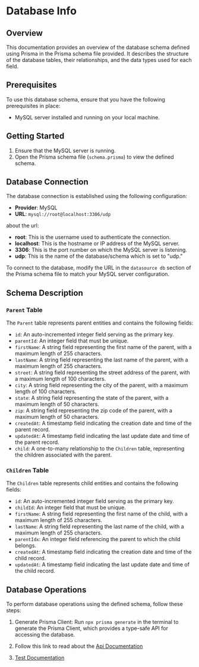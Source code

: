 # Database Info

## Overview

This documentation provides an overview of the database schema defined using Prisma in the Prisma schema file provided. It describes the structure of the database tables, their relationships, and the data types used for each field.

## Prerequisites

To use this database schema, ensure that you have the following prerequisites in place:

- MySQL server installed and running on your local machine.

## Getting Started

1. Ensure that the MySQL server is running.
2. Open the Prisma schema file (`schema.prisma`) to view the defined schema.

## Database Connection

The database connection is established using the following configuration:

- **Provider**: MySQL
- **URL**: `mysql://root@localhost:3306/udp`

about the url:

- **root**: This is the username used to authenticate the connection.
- **localhost**: This is the hostname or IP address of the MySQL server.
- **3306**: This is the port number on which the MySQL server is listening.
- **udp**: This is the name of the database/schema which is set to "udp."

To connect to the database, modify the URL in the `datasource db` section of the Prisma schema file to match your MySQL server configuration.

## Schema Description

### `Parent` Table

The `Parent` table represents parent entities and contains the following fields:

- `id`: An auto-incremented integer field serving as the primary key.
- `parentId`: An integer field that must be unique.
- `firstName`: A string field representing the first name of the parent, with a maximum length of 255 characters.
- `lastName`: A string field representing the last name of the parent, with a maximum length of 255 characters.
- `street`: A string field representing the street address of the parent, with a maximum length of 100 characters.
- `city`: A string field representing the city of the parent, with a maximum length of 100 characters.
- `state`: A string field representing the state of the parent, with a maximum length of 50 characters.
- `zip`: A string field representing the zip code of the parent, with a maximum length of 50 characters.
- `createdAt`: A timestamp field indicating the creation date and time of the parent record.
- `updatedAt`: A timestamp field indicating the last update date and time of the parent record.
- `child`: A one-to-many relationship to the `Children` table, representing the children associated with the parent.

### `Children` Table

The `Children` table represents child entities and contains the following fields:

- `id`: An auto-incremented integer field serving as the primary key.
- `childId`: An integer field that must be unique.
- `firstName`: A string field representing the first name of the child, with a maximum length of 255 characters.
- `lastName`: A string field representing the last name of the child, with a maximum length of 255 characters.
- `parentIdx`: An integer field referencing the parent to which the child belongs.
- `createdAt`: A timestamp field indicating the creation date and time of the child record.
- `updatedAt`: A timestamp field indicating the last update date and time of the child record.

## Database Operations

To perform database operations using the defined schema, follow these steps:

1. Generate Prisma Client: Run `npx prisma generate` in the terminal to generate the Prisma Client, which provides a type-safe API for accessing the database.

2. Follow this link to read about the [Api Documentation](apiDoc.md)
3. [Test Documentation](unit.xml)

